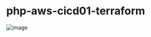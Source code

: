 # php-aws-cicd01-terraform
![image](https://github.com/abhiramdas99/php-aws-cicd01-terraform/assets/62290469/cbbe1f77-de4d-49a8-af18-982090e4870d)
